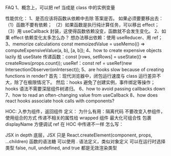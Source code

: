 FAQ
1、概念上，可以把 ref 当成是 class 中的实例变量

性能优化：
1、是否应该将函数从依赖中去除
    答案是否。
    如果必须要要移出去：
    （1）函数不要有依赖；
    （2）如果函数是执行纯计算任务，可以移出 effect；
    （3）用 useCallback 封装，这使得函数依赖没变，函数就不会发生变化。
2、如果 effect 依赖变化太多怎么办？
    想办法移出依赖：使用 useReducer、用 ref；
3、memorize calculations
    const memoizedValue = useMemo(() => computeExpensiveValue(a, b), [a, b]);
4、how to create expensive objects lazily
    给 useState 传递函数：const [rows, setRows] = useState(() => createRows(props.count));
    useRef：const ref = useRef(new IntersectionObserver(onIntersect));
5、are hooks slow because of creating functions in render?
    首先：现代浏览器中，闭包运行速度与 class 运行差异不大，除了在极限情况下。
    然后：hooks 避免了创建实例，事件绑定等操作；hooks 语法不需要深层组件树递归。
6、how to avoid passing callbacks down
7、how to read an often-changing value from useCallback
8、how does react hooks associate hook calls with components?


HOC: 入参为组件，返回组件
定义：
为什么有用：隔离代码
    不要改变入参组件，使用组合的方式
    传递不相关的属性给 wrapped 组件
    最大化可组合性
    包裹 displayName 方便调试
    ref 在 HOC 中传递不一样
怎么写：


JSX in depth
底层，JSX 只是 React.createElement(component, props, ...children) 函数的语法糖
可以使用 . 语法定义，类似对象定义
可以在运行时选择类型
false, null, undefined, and true 都是无效渲染类型
    
    
    
